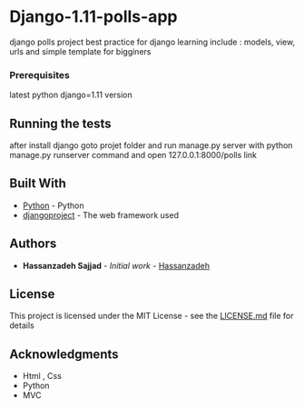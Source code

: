 # Django-1.11-polls-app

django polls project best practice for django learning
include : models, view, urls
and simple template for bigginers

### Prerequisites
latest python 
django=1.11 version


## Running the tests

after install django goto projet folder and run manage.py server with
python manage.py runserver
command and open 
127.0.0.1:8000/polls 
link

## Built With

* [Python](https://https://python.org/) - Python
* [djangoproject](http://www.djangoproject.com/1.0.2/docs/) - The web framework used

## Authors

* **Hassanzadeh Sajjad** - *Initial work* - [Hassanzadeh](https://github.com/Hassanzadeh-sd)

## License

This project is licensed under the MIT License - see the [LICENSE.md](LICENSE.md) file for details

## Acknowledgments

* Html , Css
* Python
* MVC
